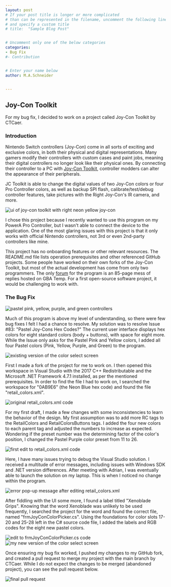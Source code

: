 ```yaml
---
layout: post
# If your post title is longer or more complicated
# than can be represented in the filename, uncomment the following line
# and specify a custom title
# title:  "Sample Blog Post"


# Uncomment only one of the below categories
categories:
- Bug Fix
#- Contribution


# Enter your name below
author: M.A.Schneider


---
```

## **Joy-Con Toolkit**
For my bug fix, I decided to work on a project called Joy-Con Toolkit by CTCaer.


### Introduction
Nintendo Switch controllers (Joy-Con) come in all sorts of exciting and exclusive colors, in both their physical and digital representations. Many gamers modify their controllers with custom cases and paint jobs, meaning their digital controllers no longer look like their physical ones. By connecting their controller to a PC with [Joy-Con Toolkit](https://github.com/CTCaer/jc_toolkit), controller modders can alter the appearance of their peripherals.

JC Toolkit is able to change the digital values of two Joy-Con colors or four Pro Controller colors, as well as backup SPI flash, calibrate/test/debug controller features, take pictures with the Right Joy-Con's IR camera, and more.

![ui of joy-con toolkit with right neon yellow joy-con](../assets/2024-04-21-schneider/user-interface.png)

I chose this project because I recently wanted to use this program on my PowerA Pro Controller, but I wasn't able to connect the device to the application. One of the most glaring issues with this project is that it only works with official Nintendo controllers, not 3rd or even 2nd-party controllers like mine.

This project has no onboarding features or other relevant resources. The README.md file lists operation prerequisites and other referenced GitHub projects. Some people have worked on their own forks of the Joy-Con Toolkit, but most of the actual development has come from only two programmers. The only [forum](https://gbatemp.net/threads/tool-joy-con-toolkit.478560/) for the program is an 85-page mess of replies hosted on GBA Temp. For a first open-source software project, it would be challenging to work with.


### The Bug Fix

![pastel pink, yellow, purple, and green controllers](../assets/2024-04-21-schneider/pastel-joycon.jpg)

Much of this program is above my level of understanding, so there were few bug fixes I felt I had a chance to resolve. My solution was to resolve Issue #83: "Pastel Joy-Cons Hex Codes?" The current user interface displays hex colors for eight standard colors (body + buttons), with space for eight more. While the Issue only asks for the Pastel Pink and Yellow colors, I added all four Pastel colors (Pink, Yellow, Purple, and Green) to the program.

![existing version of the color select screen](../assets/2024-04-21-schneider/retail-color-1.png)

First I made a fork of the project for me to work on. I then opened this workspace in Visual Studio with the 2017 C++ Redistributable and the Microsoft .NET Framework 4.7.1 installed, as per the mentioned prerequisites. In order to find the file I had to work on, I searched the workspace for "0AB9E6" (the Neon Blue hex code) and found the file "retail_colors.xml".

![original retail_colors.xml code](../assets/2024-04-21-schneider/code-snippet-1.png)

For my first draft, I made a few changes with some inconsistencies to learn the behavior of the design. My first assumption was to add more RC tags to the RetailColors and RetailColorsButtons tags. I added the four new colors to each parent tag and adjusted the numbers to increase as expected. Wondering if the preset number was the determining factor of the color's position, I changed the Pastel Purple color preset from 11 to 26.

![first edit to retail_colors.xml code](../assets/2024-04-21-schneider/code-snippet-2.png)

Here, I have many issues trying to debug the Visual Studio solution. I received a multitude of error messages, including issues with Windows SDK and .NET version differences. After meeting with Adrian, I was eventually able to launch the solution on my laptop. This is when I noticed no change within the program.

![error pop-up message after editing retail_colors.xml](../assets/2024-04-21-schneider/error-message.jpg)

After fiddling with the UI some more, I found a label titled "Xenoblade Grips". Knowing that the word Xenoblade was unlikely to be used frequently, I searched the project for the word and found the correct file, named "frmJoyConColorPicker.cs". Using the foundations for color slots 17-20 and 25-28 left in the C# source code file, I added the labels and RGB codes for the eight new pastel colors.

![edit to frmJoyConColorPicker.cs code](../assets/2024-04-21-schneider/code-snippet-3.jpg)
![my new version of the color select screen](../assets/2024-04-21-schneider/retail-color-2.jpg)

Once ensuring my bug fix worked, I pushed my changes to my GitHub fork, and created a pull request to merge my project with the main branch by CTCaer. While I do not expect the changes to be merged (abandoned project), you can see the pull request below.

![final pull request](../assets/2024-04-21-schneider/pull-request.jpg)
